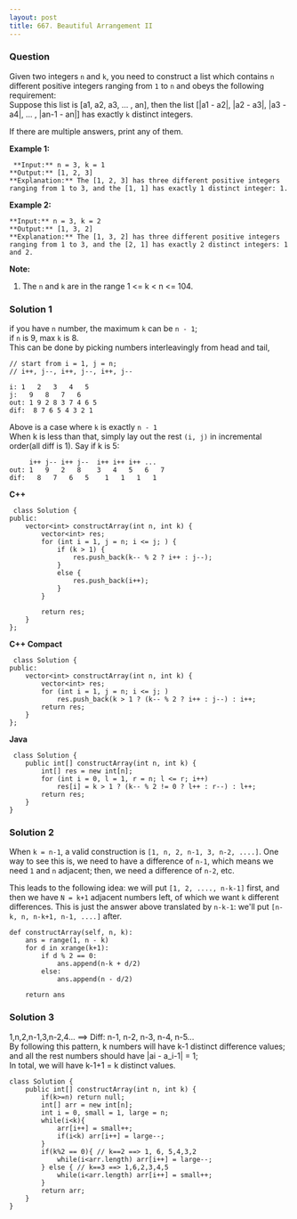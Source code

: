 ```yaml
---
layout: post
title: 667. Beautiful Arrangement II
---
```

### Question
Given two integers `n` and `k`, you need to construct a list which contains
`n` different positive integers ranging from `1` to `n` and obeys the
following requirement:  
Suppose this list is [a1, a2, a3, ... , an], then the list [|a1 \- a2|, |a2 \-
a3|, |a3 \- a4|, ... , |an-1 \- an|] has exactly `k` distinct integers.

If there are multiple answers, print any of them.

 **Example 1:**  

    
    
     **Input:** n = 3, k = 1
    **Output:** [1, 2, 3]
    **Explanation:** The [1, 2, 3] has three different positive integers ranging from 1 to 3, and the [1, 1] has exactly 1 distinct integer: 1.
    

**Example 2:**  

    
    
    **Input:** n = 3, k = 2
    **Output:** [1, 3, 2]
    **Explanation:** The [1, 3, 2] has three different positive integers ranging from 1 to 3, and the [2, 1] has exactly 2 distinct integers: 1 and 2.
    

**Note:**  

  1. The `n` and `k` are in the range 1 <= k < n <= 104.

### Solution 1
if you have `n` number, the maximum `k` can be `n - 1`;  
if `n` is 9, max `k` is 8.  
This can be done by picking numbers interleavingly from head and tail,

    
    
    // start from i = 1, j = n;
    // i++, j--, i++, j--, i++, j--
    
    i: 1   2   3   4   5
    j:   9   8   7   6
    out: 1 9 2 8 3 7 4 6 5
    dif:  8 7 6 5 4 3 2 1
    

Above is a case where `k` is exactly `n - 1`  
When k is less than that, simply lay out the rest `(i, j)` in incremental  
order(all diff is 1). Say if k is 5:

    
    
         i++ j-- i++ j--  i++ i++ i++ ...
    out: 1   9   2   8    3   4   5   6   7
    dif:   8   7   6   5    1   1   1   1 
    

**C++**

    
    
     class Solution {
    public:
        vector<int> constructArray(int n, int k) {
            vector<int> res;
            for (int i = 1, j = n; i <= j; ) {
                if (k > 1) {
                    res.push_back(k-- % 2 ? i++ : j--);
                }
                else {
                    res.push_back(i++);
                }
            }
    
            return res;
        }
    };
    

**C++ Compact**

    
    
     class Solution {
    public:
        vector<int> constructArray(int n, int k) {
            vector<int> res;
            for (int i = 1, j = n; i <= j; )
                res.push_back(k > 1 ? (k-- % 2 ? i++ : j--) : i++;
            return res;
        }
    };
    

**Java**

    
    
     class Solution {
        public int[] constructArray(int n, int k) {
            int[] res = new int[n];
            for (int i = 0, l = 1, r = n; l <= r; i++)
                res[i] = k > 1 ? (k-- % 2 != 0 ? l++ : r--) : l++;
            return res;
        }
    }
    


### Solution 2
When `k = n-1`, a valid construction is `[1, n, 2, n-1, 3, n-2, ....]`. One
way to see this is, we need to have a difference of `n-1`, which means we need
`1` and `n` adjacent; then, we need a difference of `n-2`, etc.

This leads to the following idea: we will put `[1, 2, ...., n-k-1]` first, and
then we have `N = k+1` adjacent numbers left, of which we want `k` different
differences. This is just the answer above translated by `n-k-1`: we'll put
`[n-k, n, n-k+1, n-1, ....]` after.

    
    
    def constructArray(self, n, k):
        ans = range(1, n - k)
        for d in xrange(k+1):
            if d % 2 == 0:
                ans.append(n-k + d/2)
            else:
                ans.append(n - d/2)
    
        return ans
    


### Solution 3
1,n,2,n-1,3,n-2,4... ==> Diff: n-1, n-2, n-3, n-4, n-5...  
By following this pattern, k numbers will have k-1 distinct difference values;  
and all the rest numbers should have |ai - a_i-1| = 1;  
In total, we will have k-1+1 = k distinct values.

    
    
    class Solution {
        public int[] constructArray(int n, int k) {
            if(k>=n) return null;
            int[] arr = new int[n];
            int i = 0, small = 1, large = n;        
            while(i<k){ 
                arr[i++] = small++;
                if(i<k) arr[i++] = large--;
            }        
            if(k%2 == 0){ // k==2 ==> 1, 6, 5,4,3,2
                while(i<arr.length) arr[i++] = large--;
            } else { // k==3 ==> 1,6,2,3,4,5
                while(i<arr.length) arr[i++] = small++;
            }
            return arr;
        }
    }
    




